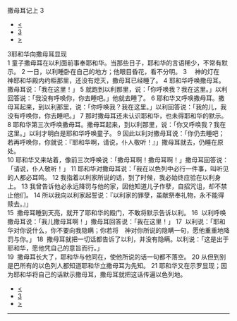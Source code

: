 ﻿





 撒母耳记上 3




* [<](bible/1SA02.md)
* [3](bible/1SA.md)
* [>](bible/1SA04.md)



 
3耶和华向撒母耳显现  
1 童子撒母耳在以利面前事奉耶和华。当那些日子，耶和华的言语稀少，不常有默示。 
2 一日，以利睡卧在自己的地方；他眼目昏花，看不分明。 
3 　神的灯在　神耶和华殿内约柜那里，还没有熄灭，撒母耳已经睡了。 
4 耶和华呼唤撒母耳。撒母耳说：「我在这里！」 
5 就跑到以利那里，说：「你呼唤我？我在这里。」以利回答说：「我没有呼唤你，你去睡吧。」他就去睡了。 
6 耶和华又呼唤撒母耳。撒母耳起来，到以利那里，说：「你呼唤我？我在这里。」以利回答说：「我的儿，我没有呼唤你，你去睡吧。」 
7 那时撒母耳还未认识耶和华，也未得耶和华的默示。 
8 耶和华第三次呼唤撒母耳。撒母耳起来，到以利那里，说：「你又呼唤我？我在这里。」以利才明白是耶和华呼唤童子。 
9 因此以利对撒母耳说：「你仍去睡吧；若再呼唤你，你就说：『耶和华啊，请说，仆人敬听！』」撒母耳就去，仍睡在原处。  
10 耶和华又来站着，像前三次呼唤说：「撒母耳啊！撒母耳啊！」撒母耳回答说：「请说，仆人敬听！」 
11 耶和华对撒母耳说：「我在以色列中必行一件事，叫听见的人都必耳鸣。 
12 我指着以利家所说的话，到了时候，我必始终应验在以利身上。 
13 我曾告诉他必永远降罚与他的家，因他知道儿子作孽，自招咒诅，却不禁止他们。 
14 所以我向以利家起誓说：『以利家的罪孽，虽献祭奉礼物，永不能得赎去。』」  
15  撒母耳睡到天亮，就开了耶和华的殿门，不敢将默示告诉以利。 
16  以利呼唤撒母耳说：「我儿撒母耳啊！」撒母耳回答说：「我在这里！」 
17  以利说：「耶和华对你说什么，你不要向我隐瞒；你若将　神对你所说的隐瞒一句，愿他重重地降罚与你。」 
18  撒母耳就把一切话都告诉了以利，并没有隐瞒。以利说：「这是出于耶和华，愿他凭自己的意旨而行。」  
19  撒母耳长大了，耶和华与他同在，使他所说的话一句都不落空。 
20 从但到别是巴所有的以色列人都知道耶和华立撒母耳为先知。 
21 耶和华又在示罗显现；因为耶和华将自己的话默示撒母耳，撒母耳就把这话传遍以色列地。 
* [<](bible/1SA02.md)
* [3](bible/1SA.md)
* [>](bible/1SA04.md)





---










